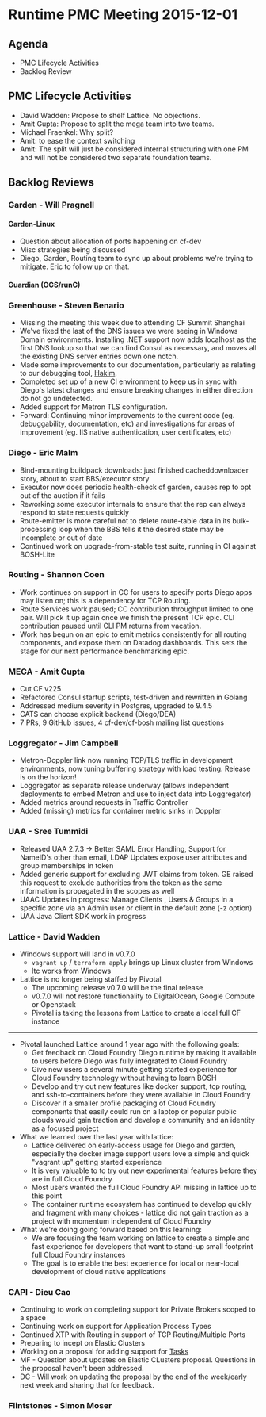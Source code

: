 # Runtime PMC Meeting 2015-12-01

## Agenda
* PMC Lifecycle Activities
* Backlog Review

## PMC Lifecycle Activities
- David Wadden: Propose to shelf Lattice. No objections.
- Amit Gupta: Propose to split the mega team into two teams.
- Michael Fraenkel: Why split?
- Amit: to ease the context switching
- Amit: The split will just be considered internal structuring with one PM and will not be considered two separate foundation teams.

## Backlog Reviews

### Garden - Will Pragnell

#### Garden-Linux
- Question about allocation of ports happening on cf-dev
- Misc strategies being discussed
- Diego, Garden, Routing team to sync up about problems we're trying to mitigate. Eric to follow up on that.

#### Guardian (OCS/runC)

### Greenhouse - Steven Benario
- Missing the meeting this week due to attending CF Summit Shanghai
- We've fixed the last of the DNS issues we were seeing in Windows Domain environments. Installing .NET support now adds localhost as the first DNS lookup so that we can find Consul as necessary, and moves all the existing DNS server entries down one notch.
- Made some improvements to our documentation, particularly as relating to our debugging tool, [Hakim](https://github.com/cloudfoundry-incubator/hakim).
- Completed set up of a new CI environment to keep us in sync with Diego's latest changes and ensure breaking changes in either direction do not go undetected.
- Added support for Metron TLS configuration.
- Forward: Continuing minor improvements to the current code (eg. debuggability, documentation, etc) and investigations for areas of improvement (eg. IIS native authentication, user certificates, etc)

### Diego - Eric Malm

- Bind-mounting buildpack downloads: just finished cacheddownloader story, about to start BBS/executor story
- Executor now does periodic health-check of garden, causes rep to opt out of the auction if it fails
- Reworking some executor internals to ensure that the rep can always respond to state requests quickly
- Route-emitter is more careful not to delete route-table data in its bulk-processing loop when the BBS tells it the desired state may be incomplete or out of date
- Continued work on upgrade-from-stable test suite, running in CI against BOSH-Lite


### Routing - Shannon Coen

- Work continues on support in CC for users to specify ports Diego apps may listen on; this is a dependency for TCP Routing.
- Route Services work paused; CC contribution throughput limited to one pair. Will pick it up again once we finish the present TCP epic. CLI contribution paused until CLI PM returns from vacation.
- Work has begun on an epic to emit metrics consistently for all routing components, and expose them on Datadog dashboards. This sets the stage for our next performance benchmarking epic.

### MEGA - Amit Gupta

- Cut CF v225
- Refactored Consul startup scripts, test-driven and rewritten in Golang
- Addressed medium severity in Postgres, upgraded to 9.4.5
- CATS can choose explicit backend (Diego/DEA)
- 7 PRs, 9 GitHub issues, 4 cf-dev/cf-bosh mailing list questions

### Loggregator - Jim Campbell
 * Metron-Doppler link now running TCP/TLS traffic in development environments, now tuning buffering strategy with load testing. Release is on the horizon!
 * Loggregator as separate release underway (allows independent deployments to embed Metron and use to inject data into Loggregator)
 * Added metrics around requests in Traffic Controller
 * Added (missing) metrics for container metric sinks in Doppler

### UAA - Sree Tummidi
- Released UAA 2.7.3 -> Better SAML Error Handling, Support for NameID's other than email, LDAP Updates expose user attributes and group memberships in token
- Added generic support for excluding JWT claims from token. GE raised this request to exclude authorities from the token as the same information is propagated in the scopes as well
- UAAC Updates in progress: Manage Clients , Users & Groups in a specific zone via an Admin user or client in the default zone (-z option)
- UAA Java Client SDK work in progress
### Lattice - David Wadden

- Windows support will land in v0.7.0
  - `vagrant up` / `terraform apply` brings up Linux cluster from Windows
  - ltc works from Windows
- Lattice is no longer being staffed by Pivotal
  - The upcoming release v0.7.0 will be the final release
  - v0.7.0 will not restore functionality to DigitalOcean, Google Compute or Openstack 
  - Pivotal is taking the lessons from Lattice to create a local full CF instance

---

- Pivotal launched Lattice around 1 year ago with the following goals:
  - Get feedback on Cloud Foundry Diego runtime by making it available to users before Diego was fully integrated to Cloud Foundry
  - Give new users a several minute getting started experience for Cloud Foundry technology without having to learn BOSH
  - Develop and try out new features like docker support, tcp routing, and ssh-to-containers before they were available in Cloud Foundry
  - Discover if a smaller profile packaging of Cloud Foundry components that easily could run on a laptop or popular public clouds would gain traction and develop a community and an identity as a focused project
- What we learned over the last year with lattice:
  - Lattice delivered on early-access usage for Diego and garden, especially the docker image support
users love a simple and quick "vagrant up" getting started experience
  - It is very valuable to to try out new experimental features before they are in full Cloud Foundry
  - Most users wanted the full Cloud Foundry API missing in lattice up to this point
  - The container runtime ecosystem has continued to develop quickly and fragment with many choices - lattice did not gain traction as a project with momentum independent of Cloud Foundry
- What we're doing going forward based on this learning:
  - We are focusing the team working on lattice to create a simple and fast experience for developers that want to stand-up small footprint full Cloud Foundry instances
  - The goal is to enable the best experience for local or near-local development of cloud native applications

### CAPI - Dieu Cao
- Continuing to work on completing support for Private Brokers scoped to a space
- Continuing work on support for Application Process Types
- Continued XTP with Routing in support of TCP Routing/Multiple Ports
- Preparing to incept on Elastic Clusters
- Working on a proposal for adding support for [Tasks](https://www.pivotaltracker.com/epic/show/2205074)
- MF - Question about updates on Elastic CLusters proposal.  Questions in the proposal haven't been addressed.
- DC - Will work on updating the proposal by the end of the week/early next week and sharing that for feedback.

### Flintstones - Simon Moser
